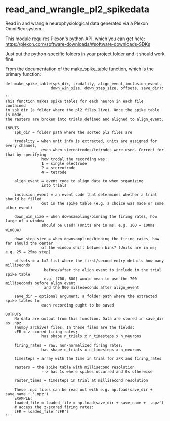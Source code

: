 # read_and_wrangle_pl2_spikedata
Read in and wrangle neurophysiological data generated via a Plexon OmniPlex system.

This module requires Plexon's python API, which you can get here:
https://plexon.com/software-downloads/#software-downloads-SDKs

Just put the python-specific folders in your project folder and it should work fine. 

From the documentation of the make_spike_table function, which is the primary function:

```
def make_spike_table(spk_dir, trodality, align_event,inclusion_event, 
                    down_win_size, down_step_size, offsets, save_dir):
```
                    
    '''
    This function makes spike tables for each neuron in each file contained
    in spk_dir (a folder where the pl2 files live). Once the spike table is made, 
    the rasters are broken into trials defined and aligned to align_event. 

    INPUTS
        spk_dir = folder path where the sorted pl2 files are

        trodality = when unit info is extracted, units are assigned for every channel, 
                    even when stereotrodes/tetrodes were used. Correct for that by specifying
                    how trodal the recording was:
                    1 = single electrode
                    2 = stereotrode
                    4 = tetrode

        align_event = event code to align data to when organizing 
                    into trials

        inclusion_event = an event code that determines whether a trial should be filled
                    out in the spike table (e.g. a choice was made or some other event)

        down_win_size = when downsampling/binning the firing rates, how large of a window 
                    should be used? (Units are in ms; e.g. 100 = 100ms window)

        down_step_size = when downsampling/binning the firing rates, how far should the center
                    of the window shift between bins? (Units are in ms; e.g. 25 = 25ms step)

        offsets = a 1x2 list where the first/second entry details how many millisecnds
                     before/after the align event to include in the trial spike table
                     e.g. [700, 800] would mean to use the 700 milliseconds before align_event
                     and the 800 milleseconds after align_event

        save_dir = optional argument; a folder path where the extracted spike tables for 
                    each recording ought to be saved

    OUTPUTS
        No data are output from this function. Data are stored in save_dir as .npz
        (numpy archive) files. In these files are the fields:
        zFR = z-scored firing rates; 
                    has shape n_trials x n_timesteps x n_neurons

        firing_rates = raw, non-normalized firing rates; 
                    has shape n_trials x n_timesteps x n_neurons

        timesteps = array with the time in trial for zFR and firing_rates

        rasters = the spike table with millisecond resolution 
                    --> has 1s where spikes occurred and 0s otherwise

        raster_times = timesteps in trial at millisecond resolution

        These .npz files can be read out with e.g. np.load(save_dir + save_name + '.npz')
        EXAMPLE:
        loaded_file = loaded_file = np.load(save_dir + save_name + '.npz')
        # access the z-scored firing rates:
        zFR = loaded_file['zFR']
    '''



